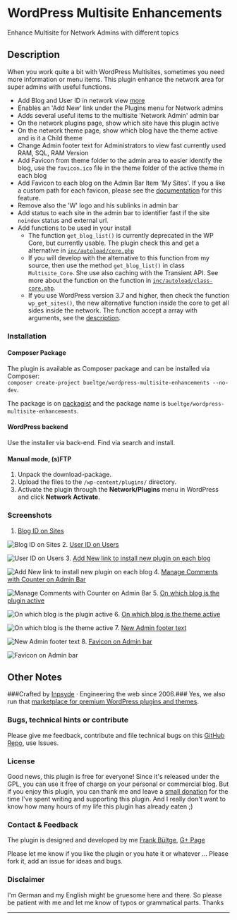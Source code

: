# WordPress Multisite Enhancements
Enhance Multisite for Network Admins with different topics

## Description
When you work quite a bit with WordPress Multisites, sometimes you need more information or menu items. This plugin enhance the network area for super admins with useful functions.

* Add Blog and User ID in network view [more](http://wpengineer.com/2188/view-blog-id-in-wordpress-multisite/)
* Enables an 'Add New' link under the Plugins menu for Network admins
* Adds several useful items to the multisite 'Network Admin' admin bar
* On the network plugins page, show which site have this plugin active
* On the network theme page, show which blog have the theme active and is it a Child theme
* Change Admin footer text for Administrators to view fast currently used RAM, SQL, RAM Version
* Add Favicon from theme folder to the admin area to easier identify the blog, use the `favicon.ico` file in the theme folder of the active theme in each blog
* Add Favicon to each blog on the Admin Bar Item 'My Sites'. If you a like a custom path for each favicon, please see the [documentation](https://github.com/bueltge/WordPress-Multisite-Enhancements/wiki/Filter-Hook-for-Favicon-File-Path) for this feature.
* Remove also the 'W' logo and his sublinks in admin bar
* Add status to each site in the admin bar to identifier fast if the site `noindex` status and external url.
* Add functions to be used in your install
	 * The function `get_blog_list()` is currently deprecated in the WP Core, but currently usable. The plugin check this and get a alternative in [`inc/autoload/core.php`](https://github.com/bueltge/WordPress-Multisite-Enhancements/blob/master/inc/autoload/core.php)
	 * If you will develop with the alternative to this function from my source, then use the method `get_blog_list()` in class `Multisite_Core`. She use also caching with the Transient API. See more about the function on the function in [`inc/autoload/class-core.php`](https://github.com/bueltge/WordPress-Multisite-Enhancements/blob/master/inc/autoload/class-core.php).
	 * If you use WordPress version 3.7 and higher, then check the function `wp_get_sites()`, the new alternative function inside the core to get all sides inside the network. The function accept a array with arguments, see the [description](http://wpseek.com/wp_get_sites/).

### Installation
#### Composer Package
The plugin is available as Composer package and can be installed via Composer:  
`composer create-project bueltge/wordpress-multisite-enhancements --no-dev`.

The package is on [packagist](https://packagist.org/packages/bueltge/wordpress-multisite-enhancements) and the package name is `bueltge/wordpress-multisite-enhancements`.

#### WordPress backend
Use the installer via back-end. Find via search and install.

#### Manual mode, (s)FTP
1. Unpack the download-package.
2. Upload the files to the `/wp-content/plugins/` directory.
3. Activate the plugin through the **Network/Plugins** menu in WordPress and click **Network Activate**.

### Screenshots
 1. [Blog ID on Sites](https://github.com/bueltge/WordPress-Multisite-Enhancements/blob/master/assets/screenshot-1.png)
 
 ![Blog ID on Sites](https://raw.github.com/bueltge/WordPress-Multisite-Enhancements/master/assets/screenshot-1.png)
 2. [User ID on Users](https://github.com/bueltge/WordPress-Multisite-Enhancements/blob/master/assets/screenshot-2.png)
 
 ![User ID on Users](https://raw.github.com/bueltge/WordPress-Multisite-Enhancements/master/assets/screenshot-2.png)
 3. [Add New link to install new plugin on each blog](https://github.com/bueltge/WordPress-Multisite-Enhancements/blob/master/assets/screenshot-3.png)
 
 ![Add New link to install new plugin on each blog](https://raw.github.com/bueltge/WordPress-Multisite-Enhancements/master/assets/screenshot-3.png)
 4. [Manage Comments with Counter on Admin Bar](https://github.com/bueltge/WordPress-Multisite-Enhancements/blob/master/assets/screenshot-4.png)
 
 ![Manage Comments with Counter on Admin Bar](https://raw.github.com/bueltge/WordPress-Multisite-Enhancements/master/assets/screenshot-4.png)
 5. [On which blog is the plugin active](https://github.com/bueltge/WordPress-Multisite-Enhancements/blob/master/assets/screenshot-5.png)
 
 ![On which blog is the plugin active](https://raw.github.com/bueltge/WordPress-Multisite-Enhancements/master/assets/screenshot-5.png)
 6. [On which blog is the theme active](https://github.com/bueltge/WordPress-Multisite-Enhancements/blob/master/assets/screenshot-6.png)
 
 ![On which blog is the theme active](https://raw.github.com/bueltge/WordPress-Multisite-Enhancements/master/assets/screenshot-6.png)
 7. [New Admin footer text](https://github.com/bueltge/WordPress-Multisite-Enhancements/blob/master/assets/screenshot-7.png)
 
 ![New Admin footer text](https://raw.github.com/bueltge/WordPress-Multisite-Enhancements/master/assets/screenshot-7.png)
 8. [Favicon on Admin bar](https://github.com/bueltge/WordPress-Multisite-Enhancements/blob/master/assets/screenshot-8.png)
 
 ![Favicon on Admin bar](https://raw.github.com/bueltge/WordPress-Multisite-Enhancements/master/assets/screenshot-8.png)

## Other Notes
###Crafted by [Inpsyde](http://inpsyde.com) · Engineering the web since 2006.###
Yes, we also run that [marketplace for premium WordPress plugins and themes](http://marketpress.com).

### Bugs, technical hints or contribute
Please give me feedback, contribute and file technical bugs on this 
[GitHub Repo](https://github.com/bueltge/WordPress-Multisite-Enhancements/issues), use Issues.

### License
Good news, this plugin is free for everyone! Since it's released under the GPL, 
you can use it free of charge on your personal or commercial blog. But if you enjoy this plugin, 
you can thank me and leave a 
[small donation](https://www.paypal.com/cgi-bin/webscr?cmd=_s-xclick&hosted_button_id=6069955 "Paypal Donate link") 
for the time I've spent writing and supporting this plugin. 
And I really don't want to know how many hours of my life this plugin has already eaten ;)

### Contact & Feedback
The plugin is designed and developed by me [Frank Bültge](http://bueltge.de), [G+ Page](https://plus.google.com/111291152590065605567/about?rel=author)

Please let me know if you like the plugin or you hate it or whatever ... 
Please fork it, add an issue for ideas and bugs.

### Disclaimer
I'm German and my English might be gruesome here and there. 
So please be patient with me and let me know of typos or grammatical parts. Thanks

***

